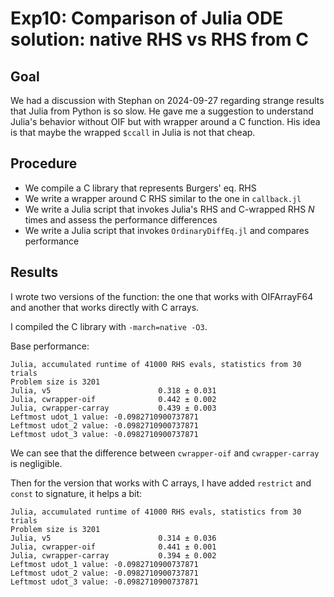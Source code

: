 # Exp10: Comparison of Julia ODE solution: native RHS vs RHS from C

## Goal

We had a discussion with Stephan on 2024-09-27 regarding strange results
that Julia from Python is so slow.
He gave me a suggestion to understand Julia's behavior without OIF but
with wrapper around a C function.
His idea is that maybe the wrapped `$ccall` in Julia is not that cheap.


## Procedure

- We compile a C library that represents Burgers' eq. RHS
- We write a wrapper around C RHS similar to the one in `callback.jl`
- We write a Julia script that invokes Julia's RHS and C-wrapped RHS $N$ times
  and assess the performance differences
- We write a Julia script that invokes `OrdinaryDiffEq.jl` and compares
  performance


## Results

I wrote two versions of the function: the one that works with OIFArrayF64
and another that works directly with C arrays.

I compiled the C library with `-march=native -O3`.

Base performance:
```
Julia, accumulated runtime of 41000 RHS evals, statistics from 30 trials
Problem size is 3201
Julia, v5                        0.318 ± 0.031
Julia, cwrapper-oif              0.442 ± 0.002
Julia, cwrapper-carray           0.439 ± 0.003
Leftmost udot_1 value: -0.0982710900737871
Leftmost udot_2 value: -0.0982710900737871
Leftmost udot_3 value: -0.0982710900737871
```
We can see that the difference between `cwrapper-oif` and `cwrapper-carray` is
negligible.

Then for the version that works with C arrays, I have added `restrict`
and `const` to signature, it helps a bit:
```
Julia, accumulated runtime of 41000 RHS evals, statistics from 30 trials
Problem size is 3201
Julia, v5                        0.314 ± 0.036
Julia, cwrapper-oif              0.441 ± 0.001
Julia, cwrapper-carray           0.394 ± 0.002
Leftmost udot_1 value: -0.0982710900737871
Leftmost udot_2 value: -0.0982710900737871
Leftmost udot_3 value: -0.0982710900737871
```
